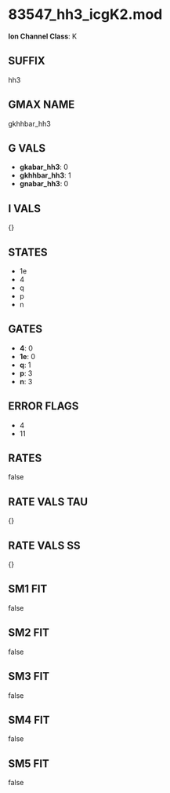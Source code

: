 # 83547_hh3_icgK2.mod

**Ion Channel Class**: K

## SUFFIX

hh3

## GMAX NAME

gkhhbar_hh3

## G VALS

- **gkabar_hh3**: 0
- **gkhhbar_hh3**: 1
- **gnabar_hh3**: 0

## I VALS

{}

## STATES

- 1e
- 4
- q
- p
- n

## GATES

- **4**: 0
- **1e**: 0
- **q**: 1
- **p**: 3
- **n**: 3

## ERROR FLAGS

- 4
- 11

## RATES

false

## RATE VALS TAU

{}

## RATE VALS SS

{}

## SM1 FIT

false

## SM2 FIT

false

## SM3 FIT

false

## SM4 FIT

false

## SM5 FIT

false
